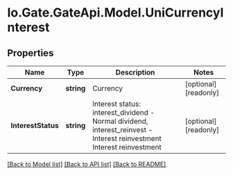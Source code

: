 
# Io.Gate.GateApi.Model.UniCurrencyInterest

## Properties

Name | Type | Description | Notes
------------ | ------------- | ------------- | -------------
**Currency** | **string** | Currency | [optional] [readonly] 
**InterestStatus** | **string** | Interest status: interest_dividend - Normal dividend, interest_reinvest - Interest reinvestment Interest reinvestment | [optional] [readonly] 

[[Back to Model list]](../README.md#documentation-for-models)
[[Back to API list]](../README.md#documentation-for-api-endpoints)
[[Back to README]](../README.md)
